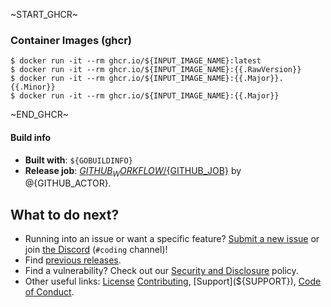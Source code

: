 ~START_GHCR~
### Container Images (ghcr)

```console
$ docker run -it --rm ghcr.io/${INPUT_IMAGE_NAME}:latest
$ docker run -it --rm ghcr.io/${INPUT_IMAGE_NAME}:{{.RawVersion}}
$ docker run -it --rm ghcr.io/${INPUT_IMAGE_NAME}:{{.Major}}.{{.Minor}}
$ docker run -it --rm ghcr.io/${INPUT_IMAGE_NAME}:{{.Major}}
```
~END_GHCR~

#### Build info

   * **Built with**: `${GOBUILDINFO}`
   * **Release job**: [${GITHUB_WORKFLOW}/${GITHUB_JOB}](https://github.com/lrstanley/liam.sh/actions/runs/${GITHUB_RUN_ID}) by @{GITHUB_ACTOR}.

## What to do next?

   * Running into an issue or want a specific feature?
     [Submit a new issue](https://github.com/${GITHUB_REPOSITORY}/issues/new)
     or join [the Discord](https://liam.sh/chat) (`#coding` channel)!
   * Find [previous releases](https://github.com/${GITHUB_REPOSITORY}/releases).
   * Find a vulnerability? Check out our [Security and Disclosure](https://github.com/${GITHUB_REPOSITORY}/security/policy)
     policy.
   * Other useful links:
     [License](https://github.com/${GITHUB_REPOSITORY}/blob/master/LICENSE)
     [Contributing](${CONTRIBUTING}),
     [Support](${SUPPORT}),
     [Code of Conduct](https://github.com/lrstanley/.github/blob/master/CODE_OF_CONDUCT.md).
